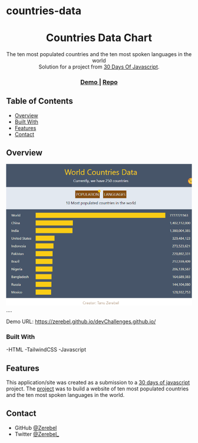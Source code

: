 # countries-data

<h1 align="center">Countries Data Chart</h1>
<div align="center">The ten most populated countries and the ten most spoken languages in the world</div>

<div align="center">
   Solution for a project from  <a href="https://github.com/Asabeneh/30-Days-Of-JavaScript/blob/master/25_Day_World_countries_data_visualization_1/25_day_world_countries_data_visualization_1.md" target="_blank">30 Days Of Javascript</a>.
</div>

<div align="center">
  <h3>
    <a href="https://zerebel.github.io/countries-data/">
      Demo
    </a>
    <span> | </span>
    <a href="https://github.com/Zerebel/countries-data">
      Repo
    </a>
  </h3>
</div>

<!-- TABLE OF CONTENTS -->

## Table of Contents

- [Overview](#overview)
- [Built With](#built-with)
- [Features](#features)
- [Contact](#contact)

<!-- OVERVIEW -->

## Overview

![screenshot](dist/demo.png)
....

Demo URL: https://zerebel.github.io/devChallenges.github.io/

### Built With

<!-- This section should list any major frameworks that you built your project using. Here are a few examples.-->

-HTML
-TailwindCSS
-Javascript

## Features

<!-- List the features of your application or follow the template. Don't share the figma file here :) -->

This application/site was created as a submission to a [30 days of javascript](https://github.com/Asabeneh/30-Days-Of-JavaScript/) project. The [project](https://github.com/Asabeneh/30-Days-Of-JavaScript/blob/master/25_Day_World_countries_data_visualization_1/25_day_world_countries_data_visualization_1.md) was to build a website of ten most populated countries and the ten most spoken languages in the world.

## Contact

- GitHub [@Zerebel](https://github.com/Zerebel)
- Twitter [@Zerebel\_](https://twitter.com/zerebel_)
